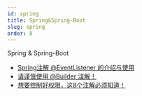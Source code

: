 ```yaml
---
id: spring
title: Spring&Spring-Boot
slug: spring
order: 8
---
```


Spring & Spring-Boot

* [Spring注解 @EventListener 的介绍与使用](https://mp.weixin.qq.com/s/Je30uXF7331LX7UBZjU-Mg)
* [请谨慎使用 @Builder 注解！](https://mp.weixin.qq.com/s/yp-lvB9A5dVBrsBT3XkICA)
* [想要控制好权限，这8个注解必须知道！](https://mp.weixin.qq.com/s/hk-b3y708ev5qtDfqSHGyw)
